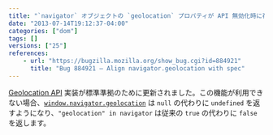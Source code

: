 ```yaml
---
title: "`navigator` オブジェクトの `geolocation` プロパティが API 無効化時に存在しなくなりました"
date: "2013-07-14T19:12:37-04:00"
categories: ["dom"]
tags: []
versions: ["25"]
references:
    - url: "https://bugzilla.mozilla.org/show_bug.cgi?id=884921"
      title: "Bug 884921 – Align navigator.geolocation with spec"
---
```

[Geolocation API](https://developer.mozilla.org/docs/WebAPI/Using_geolocation) 実装が標準準拠のために更新されました。この機能が利用できない場合、[`window.navigator.geolocation`](https://developer.mozilla.org/docs/Web/API/window.navigator.geolocation) は `null` の代わりに `undefined` を返すようになり、`"geolocation" in navigator` は従来の `true` の代わりに `false` を返します。

